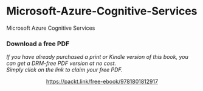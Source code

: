 # Microsoft-Azure-Cognitive-Services
Microsoft Azure Cognitive Services
### Download a free PDF

 <i>If you have already purchased a print or Kindle version of this book, you can get a DRM-free PDF version at no cost.<br>Simply click on the link to claim your free PDF.</i>
<p align="center"> <a href="https://packt.link/free-ebook/9781801812917">https://packt.link/free-ebook/9781801812917 </a> </p>